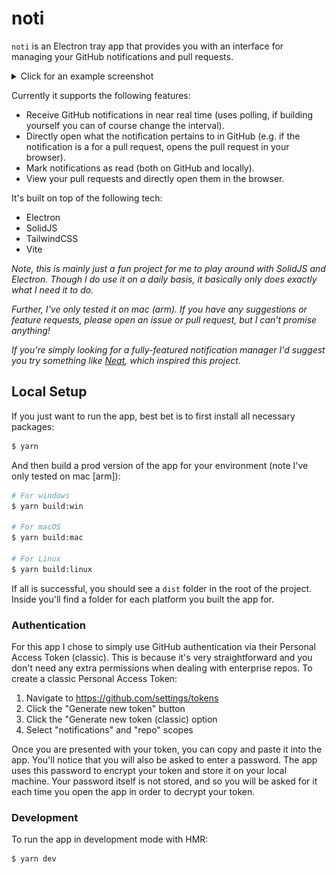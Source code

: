 # noti

`noti` is an Electron tray app that provides you with an interface for managing your GitHub notifications and pull requests.

<details>
  <summary>Click for an example screenshot</summary>
  <img width="300" src="https://github.com/tmns/noti/blob/main/screenshots/ex-screenshot.jpg?raw=true" />
</details>

Currently it supports the following features:

- Receive GitHub notifications in near real time (uses polling, if building yourself you can of course change the interval).
- Directly open what the notification pertains to in GitHub (e.g. if the notification is a for a pull request, opens the pull request in your browser).
- Mark notifications as read (both on GitHub and locally).
- View your pull requests and directly open them in the browser.

It's built on top of the following tech:

- Electron
- SolidJS
- TailwindCSS
- Vite

_Note, this is mainly just a fun project for me to play around with SolidJS and Electron. Though I do use it on a daily basis, it basically only does exactly what I need it to do._

_Further, I've only tested it on mac (arm). If you have any suggestions or feature requests, please open an issue or pull request, but I can't promise anything!_

_If you're simply looking for a fully-featured notification manager I'd suggest you try something like [Neat](https://neat.run/), which inspired this project._

## Local Setup

If you just want to run the app, best bet is to first install all necessary packages:

```bash
$ yarn
```

And then build a prod version of the app for your environment (note I've only tested on mac [arm]):

```bash
# For windows
$ yarn build:win

# For macOS
$ yarn build:mac

# For Linux
$ yarn build:linux
```

If all is successful, you should see a `dist` folder in the root of the project. Inside you'll find a folder for each platform you built the app for.

### Authentication

For this app I chose to simply use GitHub authentication via their Personal Access Token (classic). This is because it's very straightforward and you don't need any extra permissions when dealing with enterprise repos. To create a classic Personal Access Token:

1. Navigate to https://github.com/settings/tokens
2. Click the "Generate new token" button
3. Click the "Generate new token (classic) option
4. Select "notifications" and "repo" scopes

Once you are presented with your token, you can copy and paste it into the app. You'll notice that you will also be asked to enter a password. The app uses this password to encrypt your token and store it on your local machine. Your password itself is not stored, and so you will be asked for it each time you open the app in order to decrypt your token.

### Development

To run the app in development mode with HMR:

```bash
$ yarn dev
```
